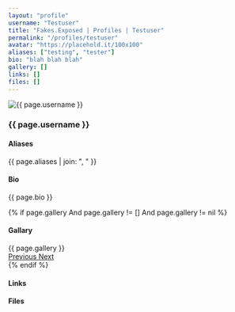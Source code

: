 ```yaml
---
layout: "profile"
username: "Testuser"
title: "Fakes.Exposed | Profiles | Testuser"
permalink: "/profiles/testuser"
avatar: "https://placehold.it/100x100"
aliases: ["testing", "tester"]
bio: "blah blah blah"
gallery: []
links: []
files: []
---
```

<div class="container my-4">
  <div class="row">
    <div class="col-sm-6 mx-auto">
      <img class="rounded-circle img-fluid d-block mx-auto" src="{{ page.avatar }}" alt="{{ page.username }}">
      <h3 class="text-center">{{ page.username }}</h3>
    </div>
  </div>
  <div class="row">
    <div class="col-sm-8 mx-auto">
      <h4>Aliases</h4>
      <p class="ml-2">{{ page.aliases | join: ", " }}</p>
    </div>
  </div>
  <div class="row">
    <div class="col-sm-8 mx-auto">
      <h4>Bio</h4>
      <p class="ml-2">{{ page.bio }}</p>
    </div>
  </div>
  {% if page.gallery And page.gallery != [] And page.gallery != nil %}
  <div class="row">
    <div class="col-sm-8 mx-auto">
      <h4>Gallary</h4>
      <div id="carouselExampleControls" class="carousel slide" data-ride="carousel">
        <div class="carousel-inner">
          {{ page.gallery }}
        </div>
        <a class="carousel-control-prev" href="#carouselExampleControls" role="button" data-slide="prev">
          <span class="carousel-control-prev-icon" aria-hidden="true"></span>
          <span class="sr-only">Previous</span>
        </a>
        <a class="carousel-control-next" href="#carouselExampleControls" role="button" data-slide="next">
          <span class="carousel-control-next-icon" aria-hidden="true"></span>
          <span class="sr-only">Next</span>
        </a>
      </div>
    </div>
  </div>
  {% endif %}
  <div class="row">
    <div class="col-sm-8 mx-auto">
      <h4>Links</h4>
      <p class="ml-2"></p>
    </div>
  </div>
  <div class="row">
    <div class="col-sm-8 mx-auto">
      <h4>Files</h4>
      <p class="ml-2"></p>
    </div>
  </div>
</div>
